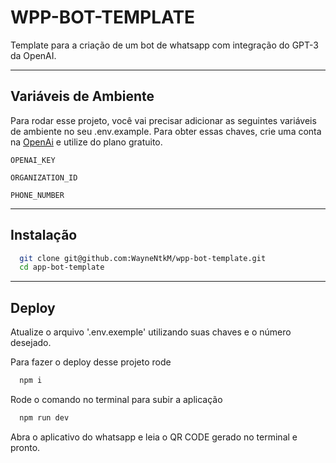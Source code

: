 
# WPP-BOT-TEMPLATE

Template para a criação de um bot de whatsapp com integração do GPT-3 da OpenAI.

---


## Variáveis de Ambiente

Para rodar esse projeto, você vai precisar adicionar as seguintes variáveis de ambiente no seu .env.example.
Para obter essas chaves, crie uma conta na [OpenAi](https://openai.com/api/) e utilize do plano gratuito.

`OPENAI_KEY`

`ORGANIZATION_ID`

`PHONE_NUMBER`

---

## Instalação

```bash
  git clone git@github.com:WayneNtkM/wpp-bot-template.git
  cd app-bot-template
```

---

## Deploy

Atualize o arquivo '.env.exemple' utilizando suas chaves e o número desejado.

Para fazer o deploy desse projeto rode

```bash
  npm i
```

Rode o comando no terminal para subir a aplicação

```bash
  npm run dev
```

Abra o aplicativo do whatsapp e leia o QR CODE gerado no terminal e pronto.
